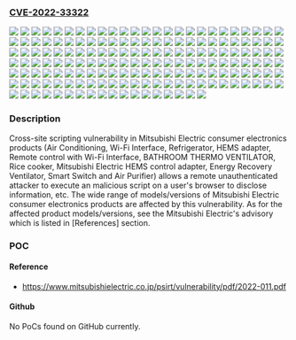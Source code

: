 ### [CVE-2022-33322](https://cve.mitre.org/cgi-bin/cvename.cgi?name=CVE-2022-33322)
![](https://img.shields.io/static/v1?label=Product&message=Air%20Conditioning%20MFZ-GXT50%2F60%2F73VFK&color=blue)
![](https://img.shields.io/static/v1?label=Product&message=Air%20Conditioning%20MFZ-XT50%2F60VFK&color=blue)
![](https://img.shields.io/static/v1?label=Product&message=Air%20Conditioning%20MSXY-FP05%2F07%2F10%2F13%2F18%2F20%2F24VGK-SG1&color=blue)
![](https://img.shields.io/static/v1?label=Product&message=Air%20Conditioning%20MSY-GP10%2F13%2F15%2F18%2F20%2F24VFK-SG1&color=blue)
![](https://img.shields.io/static/v1?label=Product&message=Air%20Conditioning%20MSZ-AP15%2F20%2F25%2F35%2F42%2F50%2F60%2F71VGK-E2&color=blue)
![](https://img.shields.io/static/v1?label=Product&message=Air%20Conditioning%20MSZ-AP15%2F20%2F25%2F35%2F42%2F50%2F60%2F71VGK-ER2&color=blue)
![](https://img.shields.io/static/v1?label=Product&message=Air%20Conditioning%20MSZ-AP15%2F20%2F25%2F35%2F42%2F50%2F60%2F71VGK-ET2&color=blue)
![](https://img.shields.io/static/v1?label=Product&message=Air%20Conditioning%20MSZ-AP22%2F25%2F35%2F42%2F50%2F60%2F71%2F80VGKD-A2&color=blue)
![](https://img.shields.io/static/v1?label=Product&message=Air%20Conditioning%20MSZ-AP22%2F25%2F35%2F42%2F50%2F61%2F70%2F80VGKD-A1&color=blue)
![](https://img.shields.io/static/v1?label=Product&message=Air%20Conditioning%20MSZ-AP25%2F35%2F42%2F50%2F60%2F71VGK-E3&color=blue)
![](https://img.shields.io/static/v1?label=Product&message=Air%20Conditioning%20MSZ-AP25%2F35%2F42%2F50%2F60%2F71VGK-ER3&color=blue)
![](https://img.shields.io/static/v1?label=Product&message=Air%20Conditioning%20MSZ-AP25%2F35%2F42%2F50%2F60%2F71VGK-ET3&color=blue)
![](https://img.shields.io/static/v1?label=Product&message=Air%20Conditioning%20MSZ-AP25%2F35%2F42%2F50VGK-E1&color=blue)
![](https://img.shields.io/static/v1?label=Product&message=Air%20Conditioning%20MSZ-AP25%2F35%2F42%2F50VGK-E7&color=blue)
![](https://img.shields.io/static/v1?label=Product&message=Air%20Conditioning%20MSZ-AP25%2F35%2F42%2F50VGK-E8&color=blue)
![](https://img.shields.io/static/v1?label=Product&message=Air%20Conditioning%20MSZ-AP25%2F35%2F42%2F50VGK-EN1&color=blue)
![](https://img.shields.io/static/v1?label=Product&message=Air%20Conditioning%20MSZ-AP25%2F35%2F42%2F50VGK-EN2&color=blue)
![](https://img.shields.io/static/v1?label=Product&message=Air%20Conditioning%20MSZ-AP25%2F35%2F42%2F50VGK-EN3&color=blue)
![](https://img.shields.io/static/v1?label=Product&message=Air%20Conditioning%20MSZ-AP25%2F35%2F42%2F50VGK-ER1&color=blue)
![](https://img.shields.io/static/v1?label=Product&message=Air%20Conditioning%20MSZ-AP25%2F35%2F42%2F50VGK-ET1&color=blue)
![](https://img.shields.io/static/v1?label=Product&message=Air%20Conditioning%20MSZ-AY25%2F35%2F42%2F50VGK-E1&color=blue)
![](https://img.shields.io/static/v1?label=Product&message=Air%20Conditioning%20MSZ-AY25%2F35%2F42%2F50VGK-E6&color=blue)
![](https://img.shields.io/static/v1?label=Product&message=Air%20Conditioning%20MSZ-AY25%2F35%2F42%2F50VGK-ER1&color=blue)
![](https://img.shields.io/static/v1?label=Product&message=Air%20Conditioning%20MSZ-AY25%2F35%2F42%2F50VGK-ET1&color=blue)
![](https://img.shields.io/static/v1?label=Product&message=Air%20Conditioning%20MSZ-AY25%2F35%2F42%2F50VGK-SC1&color=blue)
![](https://img.shields.io/static/v1?label=Product&message=Air%20Conditioning%20MSZ-AY25%2F35%2F42%2F50VGKP-E6&color=blue)
![](https://img.shields.io/static/v1?label=Product&message=Air%20Conditioning%20MSZ-AY25%2F35%2F42%2F50VGKP-ER1&color=blue)
![](https://img.shields.io/static/v1?label=Product&message=Air%20Conditioning%20MSZ-AY25%2F35%2F42%2F50VGKP-ET1&color=blue)
![](https://img.shields.io/static/v1?label=Product&message=Air%20Conditioning%20MSZ-AY25%2F35%2F42%2F50VGKP-SC1&color=blue)
![](https://img.shields.io/static/v1?label=Product&message=Air%20Conditioning%20MSZ-BT20%2F25%2F35%2F50VGK-E1&color=blue)
![](https://img.shields.io/static/v1?label=Product&message=Air%20Conditioning%20MSZ-BT20%2F25%2F35%2F50VGK-E2&color=blue)
![](https://img.shields.io/static/v1?label=Product&message=Air%20Conditioning%20MSZ-BT20%2F25%2F35%2F50VGK-E3&color=blue)
![](https://img.shields.io/static/v1?label=Product&message=Air%20Conditioning%20MSZ-BT20%2F25%2F35%2F50VGK-ER1&color=blue)
![](https://img.shields.io/static/v1?label=Product&message=Air%20Conditioning%20MSZ-BT20%2F25%2F35%2F50VGK-ER2&color=blue)
![](https://img.shields.io/static/v1?label=Product&message=Air%20Conditioning%20MSZ-BT20%2F25%2F35%2F50VGK-ET1&color=blue)
![](https://img.shields.io/static/v1?label=Product&message=Air%20Conditioning%20MSZ-BT20%2F25%2F35%2F50VGK-ET2&color=blue)
![](https://img.shields.io/static/v1?label=Product&message=Air%20Conditioning%20MSZ-BT20%2F25%2F35%2F50VGK-ET3&color=blue)
![](https://img.shields.io/static/v1?label=Product&message=Air%20Conditioning%20MSZ-EF18%2F22%2F25%2F35%2F42%2F50VGKB-E1&color=blue)
![](https://img.shields.io/static/v1?label=Product&message=Air%20Conditioning%20MSZ-EF18%2F22%2F25%2F35%2F42%2F50VGKB-E2&color=blue)
![](https://img.shields.io/static/v1?label=Product&message=Air%20Conditioning%20MSZ-EF18%2F22%2F25%2F35%2F42%2F50VGKS-E1&color=blue)
![](https://img.shields.io/static/v1?label=Product&message=Air%20Conditioning%20MSZ-EF18%2F22%2F25%2F35%2F42%2F50VGKS-E2&color=blue)
![](https://img.shields.io/static/v1?label=Product&message=Air%20Conditioning%20MSZ-EF18%2F22%2F25%2F35%2F42%2F50VGKW-E1&color=blue)
![](https://img.shields.io/static/v1?label=Product&message=Air%20Conditioning%20MSZ-EF18%2F22%2F25%2F35%2F42%2F50VGKW-E2&color=blue)
![](https://img.shields.io/static/v1?label=Product&message=Air%20Conditioning%20MSZ-EF22%2F25%2F35%2F42%2F50VGKB-A1&color=blue)
![](https://img.shields.io/static/v1?label=Product&message=Air%20Conditioning%20MSZ-EF22%2F25%2F35%2F42%2F50VGKB-ER1&color=blue)
![](https://img.shields.io/static/v1?label=Product&message=Air%20Conditioning%20MSZ-EF22%2F25%2F35%2F42%2F50VGKB-ER2&color=blue)
![](https://img.shields.io/static/v1?label=Product&message=Air%20Conditioning%20MSZ-EF22%2F25%2F35%2F42%2F50VGKB-ET1&color=blue)
![](https://img.shields.io/static/v1?label=Product&message=Air%20Conditioning%20MSZ-EF22%2F25%2F35%2F42%2F50VGKB-ET2&color=blue)
![](https://img.shields.io/static/v1?label=Product&message=Air%20Conditioning%20MSZ-EF22%2F25%2F35%2F42%2F50VGKS-A1&color=blue)
![](https://img.shields.io/static/v1?label=Product&message=Air%20Conditioning%20MSZ-EF22%2F25%2F35%2F42%2F50VGKS-ER1&color=blue)
![](https://img.shields.io/static/v1?label=Product&message=Air%20Conditioning%20MSZ-EF22%2F25%2F35%2F42%2F50VGKS-ER2&color=blue)
![](https://img.shields.io/static/v1?label=Product&message=Air%20Conditioning%20MSZ-EF22%2F25%2F35%2F42%2F50VGKS-ET1&color=blue)
![](https://img.shields.io/static/v1?label=Product&message=Air%20Conditioning%20MSZ-EF22%2F25%2F35%2F42%2F50VGKS-ET2&color=blue)
![](https://img.shields.io/static/v1?label=Product&message=Air%20Conditioning%20MSZ-EF22%2F25%2F35%2F42%2F50VGKW-A1&color=blue)
![](https://img.shields.io/static/v1?label=Product&message=Air%20Conditioning%20MSZ-EF22%2F25%2F35%2F42%2F50VGKW-ER1&color=blue)
![](https://img.shields.io/static/v1?label=Product&message=Air%20Conditioning%20MSZ-EF22%2F25%2F35%2F42%2F50VGKW-ER2&color=blue)
![](https://img.shields.io/static/v1?label=Product&message=Air%20Conditioning%20MSZ-EF22%2F25%2F35%2F42%2F50VGKW-ET1&color=blue)
![](https://img.shields.io/static/v1?label=Product&message=Air%20Conditioning%20MSZ-EF22%2F25%2F35%2F42%2F50VGKW-ET2&color=blue)
![](https://img.shields.io/static/v1?label=Product&message=Air%20Conditioning%20MSZ-EM22%2F25%2F28%2F36%2F40%2F56%2F63%2F71%2F80%2F9020E8(S)&color=blue)
![](https://img.shields.io/static/v1?label=Product&message=Air%20Conditioning%20MSZ-EM22%2F25%2F28%2F36%2F40%2F56%2F63%2F71%2F80%2F9021E9(S)&color=blue)
![](https://img.shields.io/static/v1?label=Product&message=Air%20Conditioning%20MSZ-EXA09%2F12VAK&color=blue)
![](https://img.shields.io/static/v1?label=Product&message=Air%20Conditioning%20MSZ-EZA09%2F12VAK&color=blue)
![](https://img.shields.io/static/v1?label=Product&message=Air%20Conditioning%20MSZ-FD40%2F56%2F63%2F71%2F8022S&color=blue)
![](https://img.shields.io/static/v1?label=Product&message=Air%20Conditioning%20MSZ-FT25%2F35%2F50VGK-E1&color=blue)
![](https://img.shields.io/static/v1?label=Product&message=Air%20Conditioning%20MSZ-FT25%2F35%2F50VGK-E2&color=blue)
![](https://img.shields.io/static/v1?label=Product&message=Air%20Conditioning%20MSZ-FT25%2F35%2F50VGK-ET1&color=blue)
![](https://img.shields.io/static/v1?label=Product&message=Air%20Conditioning%20MSZ-FT25%2F35%2F50VGK-SC1&color=blue)
![](https://img.shields.io/static/v1?label=Product&message=Air%20Conditioning%20MSZ-FT25%2F35%2F50VGK-SC2&color=blue)
![](https://img.shields.io/static/v1?label=Product&message=Air%20Conditioning%20MSZ-FZ40%2F56%2F63%2F71%2F80%2F9020S&color=blue)
![](https://img.shields.io/static/v1?label=Product&message=Air%20Conditioning%20MSZ-FZ40%2F56%2F63%2F71%2F80%2F9021S&color=blue)
![](https://img.shields.io/static/v1?label=Product&message=Air%20Conditioning%20MSZ-FZV40%2F56%2F63%2F71%2F80%2F9020S&color=blue)
![](https://img.shields.io/static/v1?label=Product&message=Air%20Conditioning%20MSZ-FZV40%2F56%2F63%2F71%2F80%2F9021S&color=blue)
![](https://img.shields.io/static/v1?label=Product&message=Air%20Conditioning%20MSZ-GZY09%2F12%2F18VFK&color=blue)
![](https://img.shields.io/static/v1?label=Product&message=Air%20Conditioning%20MSZ-HR25%2F35%2F42%2F50%2F60%2F71VFK-E1&color=blue)
![](https://img.shields.io/static/v1?label=Product&message=Air%20Conditioning%20MSZ-HR25%2F35%2F42%2F50%2F60%2F71VFK-ER1&color=blue)
![](https://img.shields.io/static/v1?label=Product&message=Air%20Conditioning%20MSZ-HR25%2F35%2F42%2F50%2F60%2F71VFK-ET1&color=blue)
![](https://img.shields.io/static/v1?label=Product&message=Air%20Conditioning%20MSZ-HR25%2F35%2F42%2F50VFK-E6&color=blue)
![](https://img.shields.io/static/v1?label=Product&message=Air%20Conditioning%20MSZ-HXV25%2F28%2F40%2F56%2F63%2F71%2F8022S&color=blue)
![](https://img.shields.io/static/v1?label=Product&message=Air%20Conditioning%20MSZ-KY09%2F12%2F18VFK&color=blue)
![](https://img.shields.io/static/v1?label=Product&message=Air%20Conditioning%20MSZ-LN18%2F25%2F35%2F50%2F60VG2B-E2&color=blue)
![](https://img.shields.io/static/v1?label=Product&message=Air%20Conditioning%20MSZ-LN18%2F25%2F35%2F50%2F60VG2B-E3&color=blue)
![](https://img.shields.io/static/v1?label=Product&message=Air%20Conditioning%20MSZ-LN18%2F25%2F35%2F50%2F60VG2R-E2&color=blue)
![](https://img.shields.io/static/v1?label=Product&message=Air%20Conditioning%20MSZ-LN18%2F25%2F35%2F50%2F60VG2R-E3&color=blue)
![](https://img.shields.io/static/v1?label=Product&message=Air%20Conditioning%20MSZ-LN18%2F25%2F35%2F50%2F60VG2V-E2&color=blue)
![](https://img.shields.io/static/v1?label=Product&message=Air%20Conditioning%20MSZ-LN18%2F25%2F35%2F50%2F60VG2V-E3&color=blue)
![](https://img.shields.io/static/v1?label=Product&message=Air%20Conditioning%20MSZ-LN18%2F25%2F35%2F50%2F60VG2W-E2&color=blue)
![](https://img.shields.io/static/v1?label=Product&message=Air%20Conditioning%20MSZ-LN18%2F25%2F35%2F50%2F60VG2W-E3&color=blue)
![](https://img.shields.io/static/v1?label=Product&message=Air%20Conditioning%20MSZ-LN18%2F25%2F35%2F50%2F60VG2W-ER2&color=blue)
![](https://img.shields.io/static/v1?label=Product&message=Air%20Conditioning%20MSZ-LN18%2F25%2F35%2F50%2F60VG2W-ET2&color=blue)
![](https://img.shields.io/static/v1?label=Product&message=Air%20Conditioning%20MSZ-LN18%2F25%2F35%2F50VG2W-SC1&color=blue)
![](https://img.shields.io/static/v1?label=Product&message=Air%20Conditioning%20MSZ-LN25%2F35%2F50%2F60VG2B-A2&color=blue)
![](https://img.shields.io/static/v1?label=Product&message=Air%20Conditioning%20MSZ-LN25%2F35%2F50%2F60VG2B-ER2&color=blue)
![](https://img.shields.io/static/v1?label=Product&message=Air%20Conditioning%20MSZ-LN25%2F35%2F50%2F60VG2B-ER3&color=blue)
![](https://img.shields.io/static/v1?label=Product&message=Air%20Conditioning%20MSZ-LN25%2F35%2F50%2F60VG2B-ET2&color=blue)
![](https://img.shields.io/static/v1?label=Product&message=Air%20Conditioning%20MSZ-LN25%2F35%2F50%2F60VG2B-ET3&color=blue)
![](https://img.shields.io/static/v1?label=Product&message=Air%20Conditioning%20MSZ-LN25%2F35%2F50%2F60VG2R-A2&color=blue)
![](https://img.shields.io/static/v1?label=Product&message=Air%20Conditioning%20MSZ-LN25%2F35%2F50%2F60VG2R-ER2&color=blue)
![](https://img.shields.io/static/v1?label=Product&message=Air%20Conditioning%20MSZ-LN25%2F35%2F50%2F60VG2R-ER3&color=blue)
![](https://img.shields.io/static/v1?label=Product&message=Air%20Conditioning%20MSZ-LN25%2F35%2F50%2F60VG2R-ET2&color=blue)
![](https://img.shields.io/static/v1?label=Product&message=Air%20Conditioning%20MSZ-LN25%2F35%2F50%2F60VG2R-ET3&color=blue)
![](https://img.shields.io/static/v1?label=Product&message=Air%20Conditioning%20MSZ-LN25%2F35%2F50%2F60VG2V-A2&color=blue)
![](https://img.shields.io/static/v1?label=Product&message=Air%20Conditioning%20MSZ-LN25%2F35%2F50%2F60VG2V-ER2&color=blue)
![](https://img.shields.io/static/v1?label=Product&message=Air%20Conditioning%20MSZ-LN25%2F35%2F50%2F60VG2V-ER3&color=blue)
![](https://img.shields.io/static/v1?label=Product&message=Air%20Conditioning%20MSZ-LN25%2F35%2F50%2F60VG2V-ET2&color=blue)
![](https://img.shields.io/static/v1?label=Product&message=Air%20Conditioning%20MSZ-LN25%2F35%2F50%2F60VG2V-ET3&color=blue)
![](https://img.shields.io/static/v1?label=Product&message=Air%20Conditioning%20MSZ-LN25%2F35%2F50%2F60VG2W-ER3&color=blue)
![](https://img.shields.io/static/v1?label=Product&message=Air%20Conditioning%20MSZ-LN25%2F35%2F50%2F60VG2W-ET3&color=blue)
![](https://img.shields.io/static/v1?label=Product&message=Air%20Conditioning%20MSZ-LN25%2F35%2F50VG2B-EN2&color=blue)
![](https://img.shields.io/static/v1?label=Product&message=Air%20Conditioning%20MSZ-LN25%2F35%2F50VG2B-SC1&color=blue)
![](https://img.shields.io/static/v1?label=Product&message=Air%20Conditioning%20MSZ-LN25%2F35%2F50VG2R-EN2&color=blue)
![](https://img.shields.io/static/v1?label=Product&message=Air%20Conditioning%20MSZ-LN25%2F35%2F50VG2R-SC1&color=blue)
![](https://img.shields.io/static/v1?label=Product&message=Air%20Conditioning%20MSZ-LN25%2F35%2F50VG2V-EN2&color=blue)
![](https://img.shields.io/static/v1?label=Product&message=Air%20Conditioning%20MSZ-LN25%2F35%2F50VG2V-SC1&color=blue)
![](https://img.shields.io/static/v1?label=Product&message=Air%20Conditioning%20MSZ-LN25%2F35%2F50VG2W-EN2&color=blue)
![](https://img.shields.io/static/v1?label=Product&message=Air%20Conditioning%20MSZ-RW25%2F35%2F50VG-E1&color=blue)
![](https://img.shields.io/static/v1?label=Product&message=Air%20Conditioning%20MSZ-RW25%2F35%2F50VG-ER1&color=blue)
![](https://img.shields.io/static/v1?label=Product&message=Air%20Conditioning%20MSZ-RW25%2F35%2F50VG-ET1&color=blue)
![](https://img.shields.io/static/v1?label=Product&message=Air%20Conditioning%20MSZ-RW25%2F35%2F50VG-SC1&color=blue)
![](https://img.shields.io/static/v1?label=Product&message=Air%20Conditioning%20MSZ-VXV40%2F56%2F63%2F71%2F8022S&color=blue)
![](https://img.shields.io/static/v1?label=Product&message=Air%20Conditioning%20MSZ-WX18%2F20%2F25VFK&color=blue)
![](https://img.shields.io/static/v1?label=Product&message=Air%20Conditioning%20MSZ-ZD25%2F28%2F40%2F56%2F63%2F71%2F8022(S)&color=blue)
![](https://img.shields.io/static/v1?label=Product&message=Air%20Conditioning%20MSZ-ZW22%2F25%2F28%2F36%2F40%2F56%2F63%2F71%2F80%2F9020(S)&color=blue)
![](https://img.shields.io/static/v1?label=Product&message=Air%20Conditioning%20MSZ-ZW22%2F25%2F28%2F36%2F40%2F56%2F63%2F71%2F80%2F9021(S)&color=blue)
![](https://img.shields.io/static/v1?label=Product&message=Air%20Conditioning%20MSZ-ZXV22%2F25%2F28%2F36%2F40%2F56%2F63%2F71%2F80%2F9020(S)&color=blue)
![](https://img.shields.io/static/v1?label=Product&message=Air%20Conditioning%20MSZ-ZXV22%2F25%2F28%2F36%2F40%2F56%2F63%2F71%2F80%2F9021(S)&color=blue)
![](https://img.shields.io/static/v1?label=Product&message=Air%20Conditioning%20MSZ-ZY09%2F12%2F18VFK&color=blue)
![](https://img.shields.io/static/v1?label=Product&message=Air%20Purifier%20MA-EW85S-E&color=blue)
![](https://img.shields.io/static/v1?label=Product&message=Air%20Purifier%20MA-EW85S-UK&color=blue)
![](https://img.shields.io/static/v1?label=Product&message=BATHROOM%20THERMO%20VENTILATOR%20V-241BZ-RC&color=blue)
![](https://img.shields.io/static/v1?label=Product&message=BATHROOM%20THERMO%20VENTILATOR%20V-241BZ5-RC&color=blue)
![](https://img.shields.io/static/v1?label=Product&message=BATHROOM%20THERMO%20VENTILATOR%20WD-240DK-RC&color=blue)
![](https://img.shields.io/static/v1?label=Product&message=BATHROOM%20THERMO%20VENTILATOR%20WD-240DK2-RC&color=blue)
![](https://img.shields.io/static/v1?label=Product&message=Energy%20Recovery%20Ventilator%20VL-200ZMHSV3-RC&color=blue)
![](https://img.shields.io/static/v1?label=Product&message=HEMS%20adapter%20GT-HEM4&color=blue)
![](https://img.shields.io/static/v1?label=Product&message=Mitsubishi%20Electric%20HEMS%20control%20adapter%20P-HM04WA&color=blue)
![](https://img.shields.io/static/v1?label=Product&message=Refrigerator%20MR-MXD50%2F57G&color=blue)
![](https://img.shields.io/static/v1?label=Product&message=Refrigerator%20MR-MZ54%2F60H&color=blue)
![](https://img.shields.io/static/v1?label=Product&message=Refrigerator%20MR-WXD52%2F60%2F70G&color=blue)
![](https://img.shields.io/static/v1?label=Product&message=Refrigerator%20MR-WZ55%2F61H&color=blue)
![](https://img.shields.io/static/v1?label=Product&message=Remote%20control%20with%20Wi-Fi%20Interface%20RMCB-D6SE-T&color=blue)
![](https://img.shields.io/static/v1?label=Product&message=Remote%20control%20with%20Wi-Fi%20Interface%20RMCB-F6SE-T&color=blue)
![](https://img.shields.io/static/v1?label=Product&message=Remote%20control%20with%20Wi-Fi%20Interface%20RMCB-H6SE-T&color=blue)
![](https://img.shields.io/static/v1?label=Product&message=Rice%20cooker%20NJ-AWBX10&color=blue)
![](https://img.shields.io/static/v1?label=Product&message=Smart%20Switch%20P-04SWRC&color=blue)
![](https://img.shields.io/static/v1?label=Product&message=Smart%20Switch%20P-10SWRC&color=blue)
![](https://img.shields.io/static/v1?label=Product&message=Smart%20Switch%20P-1600SWRC&color=blue)
![](https://img.shields.io/static/v1?label=Product&message=Wi-Fi%20Interface%20GT-HR1&color=blue)
![](https://img.shields.io/static/v1?label=Product&message=Wi-Fi%20Interface%20GT-RA1&color=blue)
![](https://img.shields.io/static/v1?label=Product&message=Wi-Fi%20Interface%20GT-RA2&color=blue)
![](https://img.shields.io/static/v1?label=Product&message=Wi-Fi%20Interface%20MAC-507IF-E&color=blue)
![](https://img.shields.io/static/v1?label=Product&message=Wi-Fi%20Interface%20MAC-587IF-E&color=blue)
![](https://img.shields.io/static/v1?label=Product&message=Wi-Fi%20Interface%20MAC-587IF2-E&color=blue)
![](https://img.shields.io/static/v1?label=Product&message=Wi-Fi%20Interface%20MAC-588IF-E&color=blue)
![](https://img.shields.io/static/v1?label=Product&message=Wi-Fi%20Interface%20MAC-900IF&color=blue)
![](https://img.shields.io/static/v1?label=Product&message=Wi-Fi%20Interface%20P-WA01&color=blue)
![](https://img.shields.io/static/v1?label=Product&message=Wi-Fi%20Interface%20PAC-SK43ML&color=blue)
![](https://img.shields.io/static/v1?label=Product&message=Wi-Fi%20Interface%20S-MAC-002IF&color=blue)
![](https://img.shields.io/static/v1?label=Version&message=%3D%20Versions%2035.00%20and%20prior%20&color=brighgreen)
![](https://img.shields.io/static/v1?label=Version&message=%3D%20Versions%2080.00%20and%20prior%20&color=brighgreen)
![](https://img.shields.io/static/v1?label=Version&message=%3D%20versions%2000.65%20and%20prior%20&color=brighgreen)
![](https://img.shields.io/static/v1?label=Version&message=%3D%20versions%2000.67%20and%20prior%20&color=brighgreen)
![](https://img.shields.io/static/v1?label=Version&message=%3D%20versions%2000.68%20and%20prior%20&color=brighgreen)
![](https://img.shields.io/static/v1?label=Version&message=%3D%20versions%2000.71%20and%20prior%20&color=brighgreen)
![](https://img.shields.io/static/v1?label=Version&message=%3D%20versions%2000.75%20and%20prior%20&color=brighgreen)
![](https://img.shields.io/static/v1?label=Version&message=%3D%20versions%2000.83%20and%20prior%20&color=brighgreen)
![](https://img.shields.io/static/v1?label=Version&message=%3D%20versions%2000.90%20and%20prior%20&color=brighgreen)
![](https://img.shields.io/static/v1?label=Version&message=%3D%20versions%2030.00%20to%2035.00%20&color=brighgreen)
![](https://img.shields.io/static/v1?label=Vulnerability&message=CWE-79%20Cross-site%20Scripting%20(XSS)&color=brighgreen)

### Description

Cross-site scripting vulnerability in Mitsubishi Electric consumer electronics products (Air Conditioning, Wi-Fi Interface, Refrigerator, HEMS adapter, Remote control with Wi-Fi Interface, BATHROOM THERMO VENTILATOR, Rice cooker, Mitsubishi Electric HEMS control adapter, Energy Recovery Ventilator, Smart Switch and Air Purifier) allows a remote unauthenticated attacker to execute an malicious script on a user's browser to disclose information, etc. The wide range of models/versions of Mitsubishi Electric consumer electronics products are affected by this vulnerability. As for the affected product models/versions, see the Mitsubishi Electric's advisory which is listed in [References] section.

### POC

#### Reference
- https://www.mitsubishielectric.co.jp/psirt/vulnerability/pdf/2022-011.pdf

#### Github
No PoCs found on GitHub currently.

